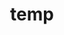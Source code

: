 ---
layout: page
title: temp
name: Nathan Constantine-Cooke
role: PhD Student
img: assets/img/group-members/nathan
importance: 3
github: "https://www.github.com/nathansam"
website: "https://www.constantine-cooke.com"
scholar: "https://scholar.google.com/citations?user=2emHWR0AAAAJ&hl=en"
blog: "https://www.constantine-cooke.com/blog/"
twitter: "https://twitter.com/IBDNathan"
linkedin: "https://www.linkedin.com/in/nathan-constantine-cooke/"
---